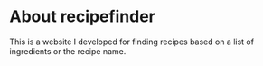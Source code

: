 # About recipefinder
This is a website I developed for finding recipes based on a list of ingredients or the recipe name.
